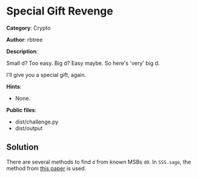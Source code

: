 # Special Gift Revenge

**Category**: Crypto

**Author**: rbtree

**Description**: 

Small d? Too easy. Big d? Easy maybe. So here's 'very' big d.

I'll give you a special gift, again.

**Hints**:
 * None.

**Public files**: 
 * dist/challenge.py
 * dist/output

## Solution

There are several methods to find `d` from known MSBs `d0`. In `SSS.sage`,
the method from [this paper](http://souravsengupta.com/publications/2010_indocrypt_2.pdf)
is used.
